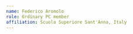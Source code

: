 ```yaml
---
name: Federico Aromolo
role: Ordinary PC member 
affiliation: Scuola Superiore Sant'Anna, Italy
---
```

